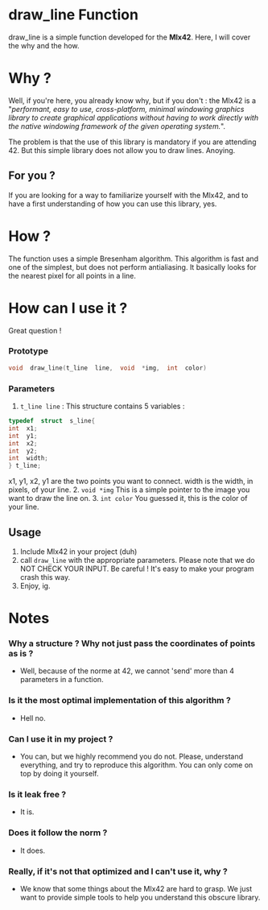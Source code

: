 # draw_line Function

draw_line is a simple function developed for the **Mlx42**. Here, I will cover the why and the how.
# Why ?

Well, if you're here, you already know why, but if you don't : the Mlx42 is a "*performant, easy to use, cross-platform, minimal windowing graphics library to create graphical applications without having to work directly with the native windowing framework of the given operating system.*". 

The problem is that the use of this library is mandatory if you are attending 42. But this simple library does not allow you to draw lines. Anoying.

## For you ?

If you are looking for a way to familiarize yourself with the Mlx42, and to have a first understanding of how you can use this library, yes.

# How ?

The function uses a simple Bresenham algorithm. This algorithm is fast and one of the simplest, but does not perform antialiasing. 
It basically looks for the nearest pixel for all points in a line.

# How can I use it ?

Great question ! 

### Prototype

```c
void  draw_line(t_line  line,  void  *img,  int  color)
```

### Parameters

 1. `t_line line` : This structure contains 5 variables :
```c
typedef  struct  s_line{
int  x1;
int  y1;
int  x2;
int  y2;
int  width;
} t_line;
```
x1, y1, x2, y1 are the two points you want to connect.
width is the width, in pixels, of your line.
 2. `void *img`  This is a simple pointer to the image you want to draw the line on. 
 3. `int color` You guessed it, this is the color of your line.
 ## Usage
 
1.  Include Mlx42 in your project (duh)
2. call `draw_line` with the appropriate parameters. Please note that we do NOT CHECK YOUR INPUT. Be careful ! It's easy to make your program crash this way. 
3. Enjoy,  ig.

# Notes
### Why a structure ? Why not just pass the coordinates of points as is ?

 - Well, because of the norme at 42, we cannot 'send' more than 4 parameters in a function. 
 ### Is it the most optimal implementation of this algorithm ?
 
 - Hell no.
 
### Can I use it in my project ?
 - You can, but we highly recommend you do not. Please, understand everything, and try to reproduce this algorithm. You can only come on top by doing it yourself.

### Is it leak free ?

 - It is.
 ### Does it follow the norm ?
	 
 - It does.

### Really, if it's not that optimized and I can't use it, why ?

 - We know that some things about the Mlx42 are hard to grasp. We just want to provide simple tools to help you understand this obscure library.
